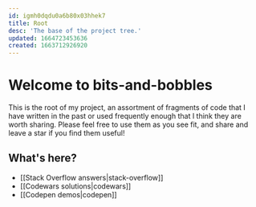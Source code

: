 ```yaml
---
id: igmh0dqdu0a6b80x03hhek7
title: Root
desc: 'The base of the project tree.'
updated: 1664723453636
created: 1663712926920
---
```


# Welcome to bits-and-bobbles

This is the root of my project, an assortment of fragments of code that I have written in the past or used frequently enough that I think they are worth sharing. Please feel free to use them as you see fit, and share and leave a star if you find them useful!

## What's here?

- [[Stack Overflow answers|stack-overflow]]
- [[Codewars solutions|codewars]]
- [[Codepen demos|codepen]]
